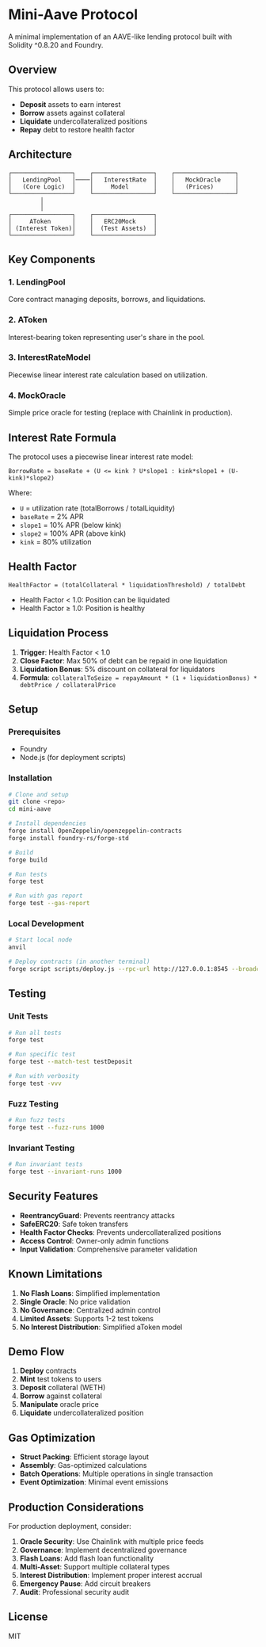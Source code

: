 # Mini-Aave Protocol

A minimal implementation of an AAVE-like lending protocol built with Solidity ^0.8.20 and Foundry.

## Overview

This protocol allows users to:
- **Deposit** assets to earn interest
- **Borrow** assets against collateral
- **Liquidate** undercollateralized positions
- **Repay** debt to restore health factor

## Architecture

```
┌─────────────────┐    ┌─────────────────┐    ┌─────────────────┐
│   LendingPool   │────│   InterestRate  │    │   MockOracle    │
│   (Core Logic)  │    │     Model       │    │   (Prices)      │
└─────────────────┘    └─────────────────┘    └─────────────────┘
         │
         │
┌─────────────────┐    ┌─────────────────┐
│     AToken      │    │   ERC20Mock     │
│ (Interest Token)│    │  (Test Assets)  │
└─────────────────┘    └─────────────────┘
```

## Key Components

### 1. LendingPool
Core contract managing deposits, borrows, and liquidations.

### 2. AToken
Interest-bearing token representing user's share in the pool.

### 3. InterestRateModel
Piecewise linear interest rate calculation based on utilization.

### 4. MockOracle
Simple price oracle for testing (replace with Chainlink in production).

## Interest Rate Formula

The protocol uses a piecewise linear interest rate model:

```
BorrowRate = baseRate + (U <= kink ? U*slope1 : kink*slope1 + (U-kink)*slope2)
```

Where:
- `U` = utilization rate (totalBorrows / totalLiquidity)
- `baseRate` = 2% APR
- `slope1` = 10% APR (below kink)
- `slope2` = 100% APR (above kink)
- `kink` = 80% utilization

## Health Factor

```
HealthFactor = (totalCollateral * liquidationThreshold) / totalDebt
```

- Health Factor < 1.0: Position can be liquidated
- Health Factor ≥ 1.0: Position is healthy

## Liquidation Process

1. **Trigger**: Health Factor < 1.0
2. **Close Factor**: Max 50% of debt can be repaid in one liquidation
3. **Liquidation Bonus**: 5% discount on collateral for liquidators
4. **Formula**: `collateralToSeize = repayAmount * (1 + liquidationBonus) * debtPrice / collateralPrice`

## Setup

### Prerequisites
- Foundry
- Node.js (for deployment scripts)

### Installation
```bash
# Clone and setup
git clone <repo>
cd mini-aave

# Install dependencies
forge install OpenZeppelin/openzeppelin-contracts
forge install foundry-rs/forge-std

# Build
forge build

# Run tests
forge test

# Run with gas report
forge test --gas-report
```

### Local Development
```bash
# Start local node
anvil

# Deploy contracts (in another terminal)
forge script scripts/deploy.js --rpc-url http://127.0.0.1:8545 --broadcast
```

## Testing

### Unit Tests
```bash
# Run all tests
forge test

# Run specific test
forge test --match-test testDeposit

# Run with verbosity
forge test -vvv
```

### Fuzz Testing
```bash
# Run fuzz tests
forge test --fuzz-runs 1000
```

### Invariant Testing
```bash
# Run invariant tests
forge test --invariant-runs 1000
```

## Security Features

- **ReentrancyGuard**: Prevents reentrancy attacks
- **SafeERC20**: Safe token transfers
- **Health Factor Checks**: Prevents undercollateralized positions
- **Access Control**: Owner-only admin functions
- **Input Validation**: Comprehensive parameter validation

## Known Limitations

1. **No Flash Loans**: Simplified implementation
2. **Single Oracle**: No price validation
3. **No Governance**: Centralized admin control
4. **Limited Assets**: Supports 1-2 test tokens
5. **No Interest Distribution**: Simplified aToken model

## Demo Flow

1. **Deploy** contracts
2. **Mint** test tokens to users
3. **Deposit** collateral (WETH)
4. **Borrow** against collateral
5. **Manipulate** oracle price
6. **Liquidate** undercollateralized position

## Gas Optimization

- **Struct Packing**: Efficient storage layout
- **Assembly**: Gas-optimized calculations
- **Batch Operations**: Multiple operations in single transaction
- **Event Optimization**: Minimal event emissions

## Production Considerations

For production deployment, consider:

1. **Oracle Security**: Use Chainlink with multiple price feeds
2. **Governance**: Implement decentralized governance
3. **Flash Loans**: Add flash loan functionality
4. **Multi-Asset**: Support multiple collateral types
5. **Interest Distribution**: Implement proper interest accrual
6. **Emergency Pause**: Add circuit breakers
7. **Audit**: Professional security audit

## License

MIT
